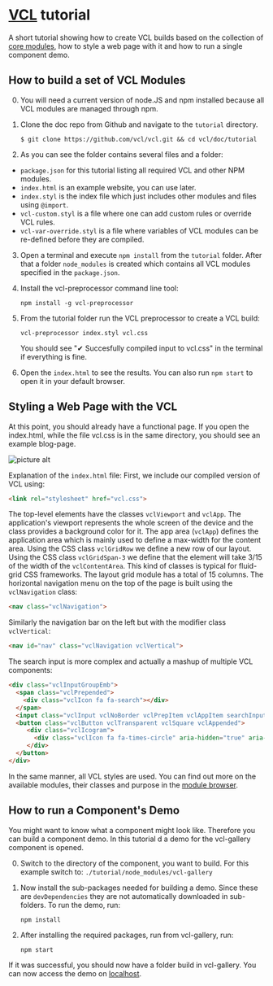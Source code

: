 # [VCL](https://github.com/vcl/vcl/doc) tutorial

A short tutorial showing how to create VCL builds based on the collection of
[core modules](https://github.com/vcl/vcl/modules/core-modules),
how to style a web page with it and how to run a single component demo.

## How to build a set of VCL Modules

0.  You will need a current version of node.JS and npm installed
    because all VCL modules are managed through npm.

1.  Clone the doc repo from Github and navigate to the `tutorial` directory.

    `$ git clone https://github.com/vcl/vcl.git && cd vcl/doc/tutorial`

2.  As you can see the folder contains several files and a folder:
  * `package.json` for this tutorial listing all required VCL and other NPM modules.
  * `index.html` is an example website, you can use later.
  * `index.styl` is the index file which just includes other modules and files using `@import`.
  * `vcl-custom.styl` is a file where one can add custom rules or override VCL rules.
  * `vcl-var-override.styl` is a file where variables of VCL modules can be re-defined before they are compiled.

3.  Open a terminal and execute `npm install` from the `tutorial` folder.
    After that a folder `node_modules` is created which contains all VCL modules specified in the `package.json`.

4.  Install the vcl-preprocessor command line tool:

    `npm install -g vcl-preprocessor`

5.  From the tutorial folder run the VCL preprocessor to create a VCL build:

    `vcl-preprocessor index.styl vcl.css`

    You should see "✔ Succesfully compiled input to vcl.css" in the terminal if everything is fine.

6. Open the `index.html` to see the results. You can also run `npm start` to open it in your default browser.


## Styling a Web Page with the VCL

At this point, you should already have a functional page. If you open the index.html, while the file vcl.css
is in the same directory, you should see an example blog-page.

![picture alt](https://cdn.rawgit.com/vcl/vcl/master/doc/tutorial/screenshot.png)

Explanation of the `index.html` file:
First, we include our compiled version of VCL using:

```html
<link rel="stylesheet" href="vcl.css">
```
The top-level elements have the classes `vclViewport` and `vclApp`.
The application's viewport represents the whole screen of the device and
the class provides a background color for it.
The app area (`vclApp`) defines the application area which is mainly used
to define a max-width for the content area.
Using the CSS class `vclGridRow` we define a new row of our layout.
Using the CSS class `vclGridSpan-3` we define that the element will take 3/15 of the width of the `vclContentArea`.
This kind of classes is typical for fluid-grid CSS frameworks. The layout grid module has a total of 15 columns.
The horizontal navigation menu on the top of the page is built using the `vclNavigation` class:

```html
<nav class="vclNavigation">
```

Similarly the navigation bar on the left but with the modifier class `vclVertical`:

```html
<nav id="nav" class="vclNavigation vclVertical">
```

The search input is more complex and actually a mashup of multiple VCL components:

```html
<div class="vclInputGroupEmb">
  <span class="vclPrepended">
    <div class="vclIcon fa fa-search"></div>
  </span>
  <input class="vclInput vclNoBorder vclPrepItem vclAppItem searchInput" placeholder="Search Posts" type="text">
  <button class="vclButton vclTransparent vclSquare vclAppended">
     <div class="vclIcogram">
       <div class="vclIcon fa fa-times-circle" aria-hidden="true" aria-label="Clear" role="img"></div>
     </div>
  </button>
</div>
```

In the same manner, all VCL styles are used.
You can find out more on the available modules, their classes and
purpose in the [module browser](https://vcl.github.io/).

## How to run a Component's Demo

You might want to know what a component might look like.
Therefore you can build a component demo.
In this tutorial d a demo for the vcl-gallery component is opened.

0.  Switch to the directory of the component, you want to build.
    For this example switch to:
    `./tutorial/node_modules/vcl-gallery`

1.  Now install the sub-packages needed for building a demo. Since these are
   `devDependencies` they are not automatically downloaded in sub-folders.
    To run the demo, run:

    `npm install`

2.  After installing the required packages, run from vcl-gallery, run:

    `npm start`

If it was successful, you should now have a folder build in vcl-gallery.
You can now access the demo on [localhost](http://localhost:8077/example.html).
